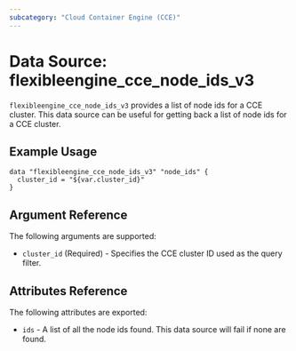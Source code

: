 ```yaml
---
subcategory: "Cloud Container Engine (CCE)"
---
```


# Data Source: flexibleengine_cce_node_ids_v3

`flexibleengine_cce_node_ids_v3` provides a list of node ids for a CCE cluster.
This data source can be useful for getting back a list of node ids for a CCE cluster.

## Example Usage

```hcl
data "flexibleengine_cce_node_ids_v3" "node_ids" {
  cluster_id = "${var.cluster_id}"
}
```

## Argument Reference

The following arguments are supported:

* `cluster_id` (Required) - Specifies the CCE cluster ID used as the query filter.

## Attributes Reference

The following attributes are exported:

* `ids` - A list of all the node ids found. This data source will fail if none are found.
